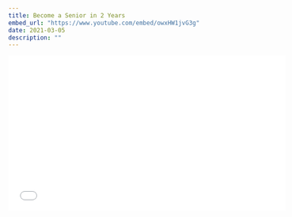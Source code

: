 ```yaml
---
title: Become a Senior in 2 Years
embed_url: "https://www.youtube.com/embed/owxHW1jvG3g"
date: 2021-03-05
description: ""
---
```


<iframe width="560" height="315" src="{{ page.embed_url }}" title="YouTube video player" frameborder="0" allow="accelerometer; autoplay; clipboard-write; encrypted-media; gyroscope; picture-in-picture" allowfullscreen></iframe>